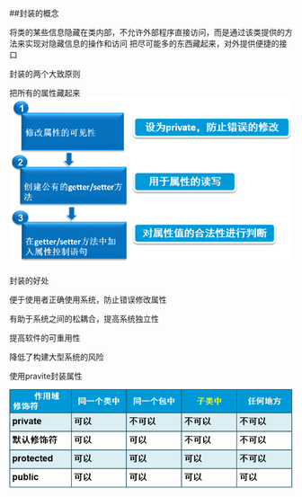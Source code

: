 ##封装的概念


将类的某些信息隐藏在类内部，不允许外部程序直接访问，而是通过该类提供的方法来实现对隐藏信息的操作和访问
把尽可能多的东西藏起来，对外提供便捷的接口

封装的两个大致原则

把所有的属性藏起来
![img.png](img.png)

封装的好处

便于使用者正确使用系统，防止错误修改属性

有助于系统之间的松耦合，提高系统独立性

提高软件的可重用性

降低了构建大型系统的风险

使用pravite封装属性


![img_1.png](img_1.png)



